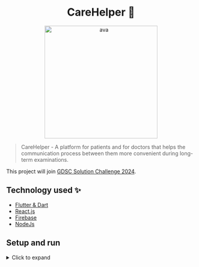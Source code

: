 <p align="center">
    <h1 align="center">CareHelper 🏥</h1>
  </a>
</p>

<p align="center">
    <img src="https://i.ibb.co/SP4LCzP/care-helper-logo.png" alt="ava" border="0" width="300px">
</p>
<!-- Here is app icon placeholder -->

> CareHelper - A platform for patients and for doctors that helps the communication process between them more convenient during long-term examinations.

This project will join [GDSC Solution Challenge 2024](https://developers.google.com/community/gdsc-solution-challenge).

## Technology used ✨

-   [Flutter & Dart](https://flutter.dev/)
-   [React.js](https://reactjs.org/)
-   [Firebase](https://firebase.google.com/)
-   [NodeJs](https://nodejs.org/en)

</details>

## Setup and run

<details>
    <summary>Click to expand</summary>
    <br>    
    <h3>Clone the repo</h3>

```sh
git clone https://github.com/dscdut/care-helper
```

   <h3>Backend</h3>

1. Prerequisites

-   Install node
    <https://nodejs.org/en/download/>

-   Install yarn

```sh
npm install --global yarn
```

2. Install NPM packages

```sh
cd backend
# run database migrations and seeds
npm run db:reset
yarn install
```

3. Run the development server:

```bash
yarn start
```

4. Open [http://localhost:3000](http://localhost:3000).

 <h3>Mobile</h3>
  
 1. Change directory:
  
 ```bash
  cd ..
  cd mobile
 ```
  
 2. Get the dependencies:
  
 ```bash
 flutter pub get
 ```
  
 3. Start build APK release file:
  
 ```bash
 flutter build apk --release -t lib/main_staging.dart --flavor=staging
 ```

<!-- - Download APK
  - [APK - arm64](https://drive.google.com/file/d/1r5BxLCoTn2JqQuEjAtoUxmZeSHIByEKa/view?usp=sharing)
- Setup and run
  - Flutter
    - Install [Flutter](https://flutter.dev/docs/get-started/install).
    - Using **`stable`** channel:
      ```bash
      ❯ flutter channel stable
      ❯ flutter upgrade
      ```
    - Flutter doctor:
      ```bash
      ❯ flutter doctor
      ```
    - Install all the packages by:
      ```bash
      ❯ flutter pub get
      ```
    - Create .env file `assets/.env` has following structure:
      ```bash
      BASE_URL=https://api.smartfood.cooking/api
      ```
    - Run app on real devices or emulator by:
      ```bash
      ❯ flutter run
      ```
      or debug mode in VSCode or some IDEs -->
<h3>Frontend</h3>

1. Install dependencies

```sh
cd frontend
# run database migrations and seeds
npm run install
```

2. Run the development server:

```bash
npm run dev
```

3. Open the running port

</details>

